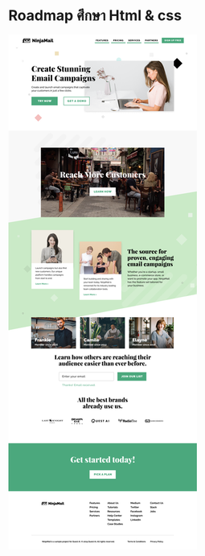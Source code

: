 # Roadmap ศึกษา Html & css
![alt text](https://github.com/MoriMokata/Roadmap/blob/html-1/Ninjamail%20-%20Desktop.png)
